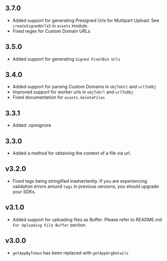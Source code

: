 ## 3.7.0

-   Added support for generating Presigned Urls for Multipart Upload. See `createSignedUrlV2` in `assets` module.
-   Fixed regex for Custom Domain URLs

## 3.5.0

-   Added support for generating `Signed PixelBin Urls`

## 3.4.0

-   Added support for parsing Custom Domains in `objToUrl` and `urlToObj`
-   Improved support for worker urls in `objToUrl` and `urlToObj`
-   Fixed documentation for `assets.deleteFiles`

## 3.3.1

-   Added .npmignore

## 3.3.0

-   Added a method for obtaining the context of a file via url.

## v3.2.0

-   Fixed tags being stringified inadvertently. If you are experiencing validation errors around `tags` in previous versions, you should upgrade your SDKs.

## v3.1.0

-   Added support for uploading files as Buffer. Please refer to README.md `For Uploading File Buffer` section.

## v3.0.0

-   `getAppByToken` has been replaced with `getAppOrgDetails`
